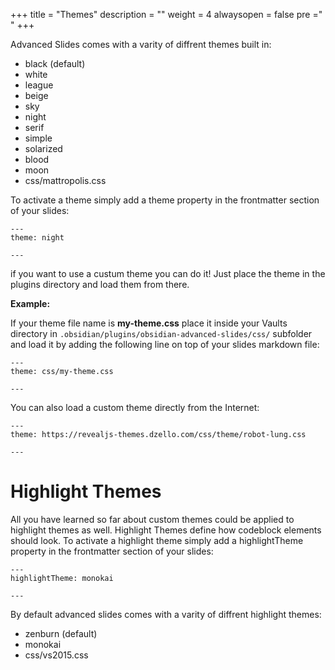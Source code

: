 +++
title = "Themes"
description = ""
weight = 4
alwaysopen = false
pre ="<i class='fa fa-paint-brush' ></i> "
+++

Advanced Slides comes with a varity of diffrent themes built in:

- black (default)
- white
- league
- beige
- sky
- night
- serif
- simple
- solarized
- blood
- moon
- css/mattropolis.css

To activate a theme simply add a theme property in the frontmatter section of your slides:

	---
	theme: night

	---

if you want to use a custum theme you can do it! Just place the theme in the plugins directory and load them from there.

**Example:** 

If your theme file name is **my-theme.css** place it inside your Vaults directory in  `.obsidian/plugins/obsidian-advanced-slides/css/` subfolder and load it by adding the following line on top of your slides markdown file: 

	---
	theme: css/my-theme.css

	---

You can also load a custom theme directly from the Internet:

	---
	theme: https://revealjs-themes.dzello.com/css/theme/robot-lung.css

	---

# Highlight Themes

All you have learned so far about custom themes could be applied to highlight themes as well. Highlight Themes define how codeblock elements should look. To activate a highlight theme simply add a highlightTheme property in the frontmatter section of your slides:

	---
	highlightTheme: monokai

	---

By default advanced slides comes with a varity of diffrent highlight themes:

- zenburn (default)
- monokai
- css/vs2015.css
